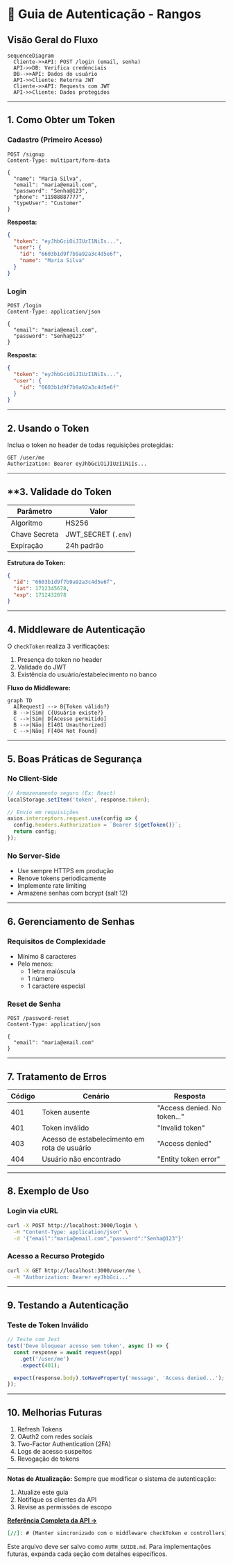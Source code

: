# 🔐 Guia de Autenticação - Rangos

## **Visão Geral do Fluxo**
```mermaid
sequenceDiagram
  Cliente->>API: POST /login (email, senha)
  API->>DB: Verifica credenciais
  DB-->>API: Dados do usuário
  API->>Cliente: Retorna JWT
  Cliente->>API: Requests com JWT
  API->>Cliente: Dados protegidos
```

---

## **1. Como Obter um Token**

### **Cadastro (Primeiro Acesso)**
```http
POST /signup
Content-Type: multipart/form-data

{
  "name": "Maria Silva",
  "email": "maria@email.com",
  "password": "Senha@123",
  "phone": "11988887777",
  "typeUser": "Customer"
}
```

**Resposta:**
```json
{
  "token": "eyJhbGciOiJIUzI1NiIs...",
  "user": {
    "id": "6603b1d9f7b9a92a3c4d5e6f",
    "name": "Maria Silva"
  }
}
```

### **Login**
```http
POST /login
Content-Type: application/json

{
  "email": "maria@email.com",
  "password": "Senha@123"
}
```

**Resposta:**
```json
{
  "token": "eyJhbGciOiJIUzI1NiIs...",
  "user": {
    "id": "6603b1d9f7b9a92a3c4d5e6f"
  }
}
```

---

## **2. Usando o Token**
Inclua o token no header de todas requisições protegidas:
```http
GET /user/me
Authorization: Bearer eyJhbGciOiJIUzI1NiIs...
```

---

## **3. Validade do Token
| Parâmetro         | Valor               |
|-------------------|---------------------|
| Algoritmo         | HS256               |
| Chave Secreta     | JWT_SECRET (`.env`) |
| Expiração         | 24h padrão          |

**Estrutura do Token:**
```json
{
  "id": "6603b1d9f7b9a92a3c4d5e6f",
  "iat": 1712345678,
  "exp": 1712432078
}
```

---

## **4. Middleware de Autenticação**
O `checkToken` realiza 3 verificações:
1. Presença do token no header
2. Validade do JWT
3. Existência do usuário/estabelecimento no banco

**Fluxo do Middleware:**
```mermaid
graph TD
  A[Request] --> B{Token válido?}
  B -->|Sim| C{Usuário existe?}
  C -->|Sim| D[Acesso permitido]
  B -->|Não| E[401 Unauthorized]
  C -->|Não| F[404 Not Found]
```

---

## **5. Boas Práticas de Segurança**

### **No Client-Side**
```javascript
// Armazenamento seguro (Ex: React)
localStorage.setItem('token', response.token);

// Envio em requisições
axios.interceptors.request.use(config => {
  config.headers.Authorization = `Bearer ${getToken()}`;
  return config;
});
```

### **No Server-Side**
- Use sempre HTTPS em produção
- Renove tokens periodicamente
- Implemente rate limiting
- Armazene senhas com bcrypt (salt 12)

---

## **6. Gerenciamento de Senhas**

### **Requisitos de Complexidade**
- Mínimo 8 caracteres
- Pelo menos:
  - 1 letra maiúscula
  - 1 número
  - 1 caractere especial

### **Reset de Senha**
```http
POST /password-reset
Content-Type: application/json

{
  "email": "maria@email.com"
}
```

---

## **7. Tratamento de Erros**
| Código | Cenário                | Resposta                          |
|--------|------------------------|-----------------------------------|
| 401    | Token ausente          | "Access denied. No token..."      |
| 401    | Token inválido         | "Invalid token"                   |
| 403    | Acesso de estabelecimento em rota de usuário | "Access denied" |
| 404    | Usuário não encontrado | "Entity token error"              |

---

## **8. Exemplo de Uso**

### **Login via cURL**
```bash
curl -X POST http://localhost:3000/login \
  -H "Content-Type: application/json" \
  -d '{"email":"maria@email.com","password":"Senha@123"}'
```

### **Acesso a Recurso Protegido**
```bash
curl -X GET http://localhost:3000/user/me \
  -H "Authorization: Bearer eyJhbGci..."
```

---

## **9. Testando a Autenticação**

### **Teste de Token Inválido**
```javascript
// Teste com Jest
test('Deve bloquear acesso sem token', async () => {
  const response = await request(app)
    .get('/user/me')
    .expect(401);

  expect(response.body).toHaveProperty('message', 'Access denied...');
});
```

---

## **10. Melhorias Futuras**
1. Refresh Tokens
2. OAuth2 com redes sociais
3. Two-Factor Authentication (2FA)
4. Logs de acesso suspeitos
5. Revogação de tokens

---

**Notas de Atualização:**
Sempre que modificar o sistema de autenticação:
1. Atualize este guia
2. Notifique os clientes da API
3. Revise as permissões de escopo

**[Referência Completa da API →](API_REFERENCE.md)**

```markdown
[//]: # (Manter sincronizado com o middleware checkToken e controllers)
```

Este arquivo deve ser salvo como `AUTH_GUIDE.md`. Para implementações futuras, expanda cada seção com detalhes específicos.
